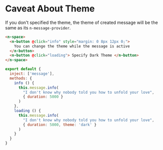 # Caveat About Theme

If you don't specified the theme, the theme of created message will be the same as its `n-message-provider`.

```html
<n-space>
  <n-button @click="info" style="margin: 0 8px 12px 0;">
    You can change the theme while the message is active
  </n-button>
  <n-button @click="loading"> Specify Dark Theme </n-button>
</n-space>
```

```js
export default {
  inject: ['message'],
  methods: {
    info () {
      this.message.info(
        "I don't know why nobody told you how to unfold your love",
        { duration: 5000 }
      )
    },
    loading () {
      this.message.info(
        "I don't know why nobody told you how to unfold your love",
        { duration: 5000, theme: 'dark' }
      )
    }
  }
}
```
